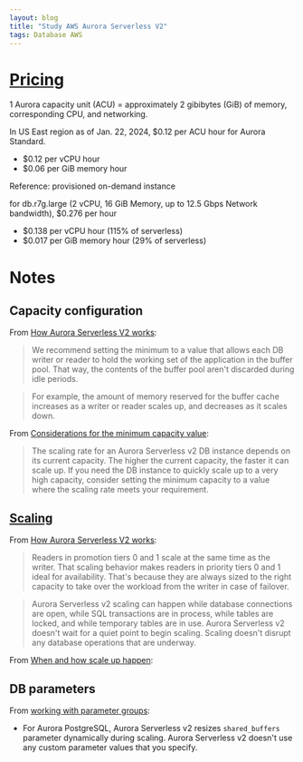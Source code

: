 ```yaml
---
layout: blog
title: "Study AWS Aurora Serverless V2"
tags: Database AWS
---
```



<!--end_excerpt-->

# [Pricing](https://aws.amazon.com/rds/aurora/pricing/)
1 Aurora capacity unit (ACU) = approximately 2 gibibytes (GiB) of memory, corresponding CPU, and networking.

In US East region as of Jan. 22, 2024, $0.12 per ACU hour for Aurora Standard.
- $0.12 per vCPU hour
- $0.06 per GiB memory hour

Reference: provisioned on-demand instance

for db.r7g.large (2 vCPU, 16 GiB Memory, up to 12.5 Gbps Network bandwidth), $0.276 per hour
- $0.138 per vCPU hour (115% of serverless)
- $0.017 per GiB memory hour (29% of serverless)

# Notes
## Capacity configuration

From [How Aurora Serverless V2 works](https://docs.aws.amazon.com/AmazonRDS/latest/AuroraUserGuide/aurora-serverless-v2.how-it-works.html):

> We recommend setting the minimum to a value that allows each DB writer or reader to hold the working set of the application in the buffer pool. That way, the contents of the buffer pool aren't discarded during idle periods.

> For example, the amount of memory reserved for the buffer cache increases as a writer or reader scales up, and decreases as it scales down.

From [Considerations for the minimum capacity value](https://docs.aws.amazon.com/AmazonRDS/latest/AuroraUserGuide/aurora-serverless-v2.setting-capacity.html#aurora-serverless-v2.min_capacity_considerations):

> The scaling rate for an Aurora Serverless v2 DB instance depends on its current capacity. The higher the current capacity, the faster it can scale up. If you need the DB instance to quickly scale up to a very high capacity, consider setting the minimum capacity to a value where the scaling rate meets your requirement.

## [Scaling](https://docs.aws.amazon.com/AmazonRDS/latest/AuroraUserGuide/aurora-serverless-v2.how-it-works.html)

From [How Aurora Serverless V2 works](https://docs.aws.amazon.com/AmazonRDS/latest/AuroraUserGuide/aurora-serverless-v2.how-it-works.html):

> Readers in promotion tiers 0 and 1 scale at the same time as the writer. That scaling behavior makes readers in priority tiers 0 and 1 ideal for availability. That's because they are always sized to the right capacity to take over the workload from the writer in case of failover.

> Aurora Serverless v2 scaling can happen while database connections are open, while SQL transactions are in process, while tables are locked, and while temporary tables are in use. Aurora Serverless v2 doesn't wait for a quiet point to begin scaling. Scaling doesn't disrupt any database operations that are underway.


From [When and how scale up happen](https://docs.aws.amazon.com/AmazonRDS/latest/AuroraUserGuide/aurora-serverless-v2.setting-capacity.html#aurora-serverless-v2.viewing.monitoring):

## DB parameters

 From [working with parameter groups](https://docs.aws.amazon.com/AmazonRDS/latest/AuroraUserGuide/aurora-serverless-v2.setting-capacity.html#aurora-serverless-v2.parameter-groups):

- For Aurora PostgreSQL, Aurora Serverless v2 resizes `shared_buffers` parameter dynamically during scaling.
Aurora Serverless v2 doesn't use any custom parameter values that you specify.
